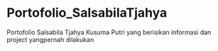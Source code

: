 # Portofolio_SalsabilaTjahya
Portofolio Salsabila Tjahya Kusuma Putri yang berisikan informasi dan project yangpernah dilakukan
